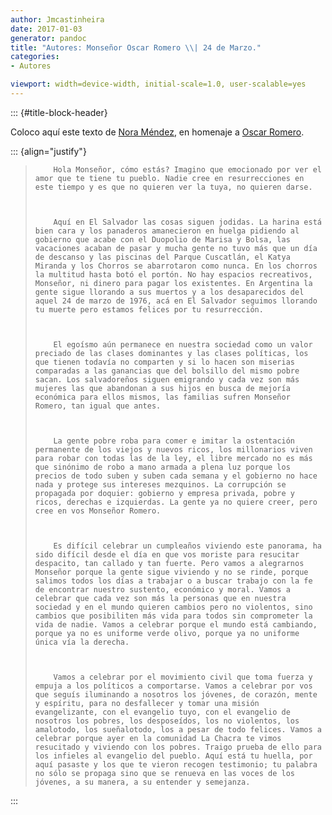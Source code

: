 ```yaml
---
author: Jmcastinheira
date: 2017-01-03
generator: pandoc
title: "Autores: Monseñor Oscar Romero \\| 24 de Marzo."
categories:
- Autores

viewport: width=device-width, initial-scale=1.0, user-scalable=yes
---
```


::: {#title-block-header}

Coloco aquí este texto de [Nora
Méndez](http://puertadenora.blogspot.com/2008/03/24-marzo-monseor-romero-vive.html),
en homenaje a [Oscar
Romero](http://es.wikipedia.org/wiki/%C3%93scar_Romero).

::: {align="justify"}
> <div>
>
>       
>         Hola Monseñor, cómo estás? Imagino que emocionado por ver el amor que te tiene tu pueblo. Nadie cree en resurrecciones en este tiempo y es que no quieren ver la tuya, no quieren darse.
>       
>       
>       
>         Aquí en El Salvador las cosas siguen jodidas. La harina está bien cara y los panaderos amanecieron en huelga pidiendo al gobierno que acabe con el Duopolio de Marisa y Bolsa, las vacaciones acaban de pasar y mucha gente no tuvo más que un día de descanso y las piscinas del Parque Cuscatlán, el Katya Miranda y los Chorros se abarrotaron como nunca. En los chorros la multitud hasta botó el portón. No hay espacios recreativos, Monseñor, ni dinero para pagar los existentes. En Argentina la gente sigue llorando a sus muertos y a los desaparecidos del aquel 24 de marzo de 1976, acá en El Salvador seguimos llorando tu muerte pero estamos felices por tu resurrección.
>       
>       
>       
>         El egoísmo aún permanece en nuestra sociedad como un valor preciado de las clases dominantes y las clases políticas, los que tienen todavía no comparten y si lo hacen son miserias comparadas a las ganancias que del bolsillo del mismo pobre sacan. Los salvadoreños siguen emigrando y cada vez son más mujeres las que abandonan a sus hijos en busca de mejoría económica para ellos mismos, las familias sufren Monseñor Romero, tan igual que antes.
>       
>       
>       
>         La gente pobre roba para comer e imitar la ostentación permanente de los viejos y nuevos ricos, los millonarios viven para robar con todas las de la ley, el libre mercado no es más que sinónimo de robo a mano armada a plena luz porque los precios de todo suben y suben cada semana y el gobierno no hace nada y protege sus intereses mezquinos. La corrupción se propagada por doquier: gobierno y empresa privada, pobre y ricos, derechas e izquierdas. La gente ya no quiere creer, pero cree en vos Monseñor Romero.
>       
>       
>       
>         Es difícil celebrar un cumpleaños viviendo este panorama, ha sido difícil desde el día en que vos moriste para resucitar despacito, tan callado y tan fuerte. Pero vamos a alegrarnos Monseñor porque la gente sigue viviendo y no se rinde, porque salimos todos los días a trabajar o a buscar trabajo con la fe de encontrar nuestro sustento, económico y moral. Vamos a celebrar que cada vez son más la personas que en nuestra sociedad y en el mundo quieren cambios pero no violentos, sino cambios que posibiliten más vida para todos sin comprometer la vida de nadie. Vamos a celebrar porque el mundo está cambiando, porque ya no es uniforme verde olivo, porque ya no uniforme única vía la derecha.
>       
>       
>       
>         Vamos a celebrar por el movimiento civil que toma fuerza y empuja a los políticos a comportarse. Vamos a celebrar por vos que seguís iluminando a nosotros los jóvenes, de corazón, mente y espíritu, para no desfallecer y tomar una misión evangelizante, con el evangelio tuyo, con el evangelio de nosotros los pobres, los desposeídos, los no violentos, los amalotodo, los sueñalotodo, los a pesar de todo felices. Vamos a celebrar porque ayer en la comunidad La Chacra te vimos resucitado y viviendo con los pobres. Traigo prueba de ello para los infieles al evangelio del pueblo. Aquí está tu huella, por aquí pasaste y los que te vieron recogen testimonio; tu palabra no sólo se propaga sino que se renueva en las voces de los jóvenes, a su manera, a su entender y semejanza.
>       
>     
>
> 
:::
